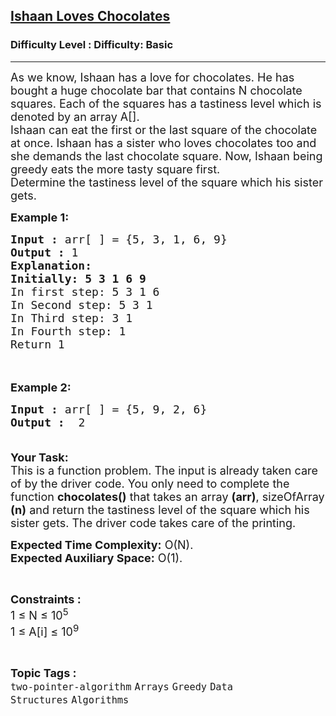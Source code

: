 <h2><a href="https://www.geeksforgeeks.org/problems/ishaan-loves-chocolates2156/1?page=2&category=Arrays&difficulty=Basic&sortBy=submissions">Ishaan Loves Chocolates</a></h2><h3>Difficulty Level : Difficulty: Basic</h3><hr><div class="problems_problem_content__Xm_eO"><p><span style="font-size:18px">As we know, Ishaan has a love for chocolates. He has bought a huge chocolate bar that contains N chocolate squares. Each of the squares has a tastiness level which is denoted by an array A[].<br>
Ishaan can eat the first or the last square of the chocolate at once. Ishaan has a sister who loves chocolates too and she demands the last chocolate square. Now, Ishaan being greedy eats the more tasty square first.&nbsp;<br>
Determine the tastiness level of the square which his sister gets.</span></p>

<p><span style="font-size:18px"><strong>Example 1:</strong></span></p>

<pre><span style="font-size:18px"><strong>Input :</strong> arr[ ] = {5, 3, 1, 6, 9}
<strong>Output :</strong> 1
<strong>Explanation:
Initially: 5 3 1 6 9</strong>
In first step: 5 3 1 6
In Second step: 5 3 1
In Third step: 3 1
In Fourth step: 1
Return 1</span></pre>

<p><br>
<br>
<span style="font-size:18px"><strong>Example 2:</strong></span></p>

<pre><span style="font-size:18px"><strong>Input :</strong> arr[ ] = {5, 9, 2, 6} <strong>
Output :</strong>  2

</span></pre>

<p><span style="font-size:18px"><strong>Your Task:</strong><br>
This is a function problem. The input is already taken care of by the driver code. You only need to complete the function <strong>chocolates()</strong> that takes an array <strong>(arr)</strong>, sizeOfArray <strong>(n)</strong>&nbsp;and return the tastiness level of the square which his sister gets. The driver code takes care of the printing.</span></p>

<p><span style="font-size:18px"><strong>Expected Time Complexity:</strong>&nbsp;O(N).<br>
<strong>Expected Auxiliary Space:</strong>&nbsp;O(1).</span></p>

<p>&nbsp;</p>

<p><span style="font-size:18px"><strong>Constraints :&nbsp;</strong><br>
1 ≤ N ≤ 10<sup>5</sup><br>
1 ≤ A[i] ≤ 10<sup>9</sup></span></p>
</div><br><p><span style=font-size:18px><strong>Topic Tags : </strong><br><code>two-pointer-algorithm</code>&nbsp;<code>Arrays</code>&nbsp;<code>Greedy</code>&nbsp;<code>Data Structures</code>&nbsp;<code>Algorithms</code>&nbsp;